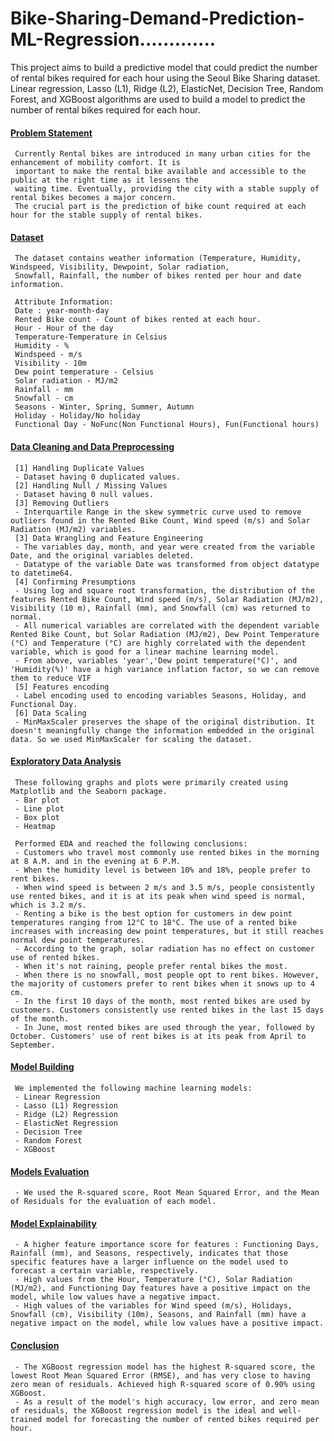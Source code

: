 # Bike-Sharing-Demand-Prediction-ML-Regression.............
This project aims to build a predictive model that could predict the number of rental bikes required for each hour using the Seoul Bike Sharing dataset. Linear regression, Lasso (L1), Ridge (L2), ElasticNet, Decision Tree, Random Forest, and XGBoost algorithms are used to build a model to predict the number of rental bikes required for each hour.

#### <ins>Problem Statement</ins>
     Currently Rental bikes are introduced in many urban cities for the enhancement of mobility comfort. It is 
     important to make the rental bike available and accessible to the public at the right time as it lessens the
     waiting time. Eventually, providing the city with a stable supply of rental bikes becomes a major concern.
     The crucial part is the prediction of bike count required at each hour for the stable supply of rental bikes.
#### <ins>Dataset</ins>
     The dataset contains weather information (Temperature, Humidity, Windspeed, Visibility, Dewpoint, Solar radiation, 
     Snowfall, Rainfall, the number of bikes rented per hour and date information.
     
     Attribute Information:
     Date : year-month-day
     Rented Bike count - Count of bikes rented at each hour.
     Hour - Hour of the day
     Temperature-Temperature in Celsius
     Humidity - %
     Windspeed - m/s
     Visibility - 10m
     Dew point temperature - Celsius
     Solar radiation - MJ/m2
     Rainfall - mm
     Snowfall - cm
     Seasons - Winter, Spring, Summer, Autumn
     Holiday - Holiday/No holiday
     Functional Day - NoFunc(Non Functional Hours), Fun(Functional hours)
#### <ins>Data Cleaning and Data Preprocessing</ins>
     [1] Handling Duplicate Values
     - Dataset having 0 duplicated values.
     [2] Handling Null / Missing Values
     - Dataset having 0 null values.
     [3] Removing Outliers
     - Interquartile Range in the skew symmetric curve used to remove outliers found in the Rented Bike Count, Wind speed (m/s) and Solar Radiation (MJ/m2) variables.
     [3] Data Wrangling and Feature Engineering
     - The variables day, month, and year were created from the variable Date, and the original variables deleted.
     - Datatype of the variable Date was transformed from object datatype to datetime64.
     [4] Confirming Presumptions
     - Using log and square root transformation, the distribution of the features Rented Bike Count, Wind speed (m/s), Solar Radiation (MJ/m2), Visibility (10 m), Rainfall (mm), and Snowfall (cm) was returned to normal.
     - All numerical variables are correlated with the dependent variable Rented Bike Count, but Solar Radiation (MJ/m2), Dew Point Temperature (°C) and Temperature (°C) are highly correlated with the dependent variable, which is good for a linear machine learning model.
     - From above, variables 'year','Dew point temperature(°C)', and 'Humidity(%)' have a high variance inflation factor, so we can remove them to reduce VIF
     [5] Features encoding
     - Label encoding used to encoding variables Seasons, Holiday, and Functional Day.
     [6] Data Scaling
     - MinMaxScaler preserves the shape of the original distribution. It doesn't meaningfully change the information embedded in the original data. So we used MinMaxScaler for scaling the dataset.
#### <ins>Exploratory Data Analysis</ins>
     These following graphs and plots were primarily created using Matplotlib and the Seaborn package.
     - Bar plot
     - Line plot
     - Box plot
     - Heatmap

     Performed EDA and reached the following conclusions:
     - Customers who travel most commonly use rented bikes in the morning at 8 A.M. and in the evening at 6 P.M.
     - When the humidity level is between 10% and 18%, people prefer to rent bikes.
     - When wind speed is between 2 m/s and 3.5 m/s, people consistently use rented bikes, and it is at its peak when wind speed is normal, which is 3.2 m/s.
     - Renting a bike is the best option for customers in dew point temperatures ranging from 12°C to 18°C. The use of a rented bike increases with increasing dew point temperatures, but it still reaches normal dew point temperatures.
     - According to the graph, solar radiation has no effect on customer use of rented bikes.
     - When it's not raining, people prefer rental bikes the most.
     - When there is no snowfall, most people opt to rent bikes. However, the majority of customers prefer to rent bikes when it snows up to 4 cm.
     - In the first 10 days of the month, most rented bikes are used by customers. Customers consistently use rented bikes in the last 15 days of the month.
     - In June, most rented bikes are used through the year, followed by October. Customers' use of rent bikes is at its peak from April to September.
#### <ins>Model Building</ins>
     We implemented the following machine learning models:
     - Linear Regression
     - Lasso (L1) Regression
     - Ridge (L2) Regression 
     - ElasticNet Regression 
     - Decision Tree 
     - Random Forest
     - XGBoost 
#### <ins>Models Evaluation</ins>
     - We used the R-squared score, Root Mean Squared Error, and the Mean of Residuals for the evaluation of each model.
#### <ins>Model Explainability</ins>
     - A higher feature importance score for features : Functioning Days, Rainfall (mm), and Seasons, respectively, indicates that those specific features have a larger influence on the model used to forecast a certain variable, respectively.
     - High values from the Hour, Temperature (°C), Solar Radiation (MJ/m2), and Functioning Day features have a positive impact on the model, while low values have a negative impact.
     - High values of the variables for Wind speed (m/s), Holidays, Snowfall (cm), Visibility (10m), Seasons, and Rainfall (mm) have a negative impact on the model, while low values have a positive impact.
#### <ins>Conclusion</ins>
     - The XGBoost regression model has the highest R-squared score, the lowest Root Mean Squared Error (RMSE), and has very close to having zero mean of residuals. Achieved high R-squared score of 0.90% using XGBoost.
     - As a result of the model's high accuracy, low error, and zero mean of residuals, the XGBoost regression model is the ideal and well-trained model for forecasting the number of rented bikes required per hour.

